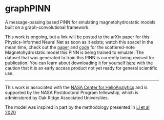 # graphPINN
A message-passing based PINN for emulating magnetohydrostatic models built on a graph-convolutional framework.

This work is ongoing, but a link will be posted to the arXiv paper for this Physics-Informed Neural Net as soon as it exists; watch this space! In the mean time, check out the [paper](https://doi.org/10.1016/j.jcp.2022.111214) and [code](https://github.com/apt-get-nat/RBF-MHS) for the scattered-note Magnetohydrostatic model this PINN is being trained to emulate. The dataset that was generated to train this PINN is currently being revised for publication. You can learn about downloading it for yourself [here](https://parse.readthedocs.io/en/latest/) with the caution that it is an early access product not yet ready for general scientific use.

---

This work is associated with the [NASA Center for HelioAnalytics](https://helioanalytics.io/) and is supported by the NASA Postdoctoral Program fellowship, which is administered by Oak Ridge Associated Universities.

The model was inspired in part by the methodology presented in [Li et al 2020](https://doi.org/10.48550/arXiv.2003.03485)
